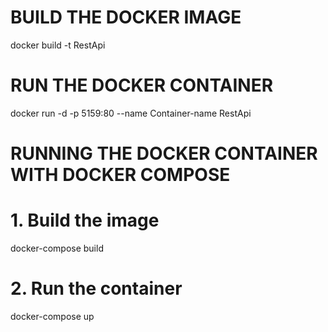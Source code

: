 # BUILD THE DOCKER IMAGE
docker build -t RestApi

# RUN THE DOCKER CONTAINER
docker run -d -p 5159:80 --name Container-name RestApi

# RUNNING THE DOCKER CONTAINER WITH DOCKER COMPOSE
# 1. Build the image
docker-compose build
# 2. Run the container
docker-compose up
